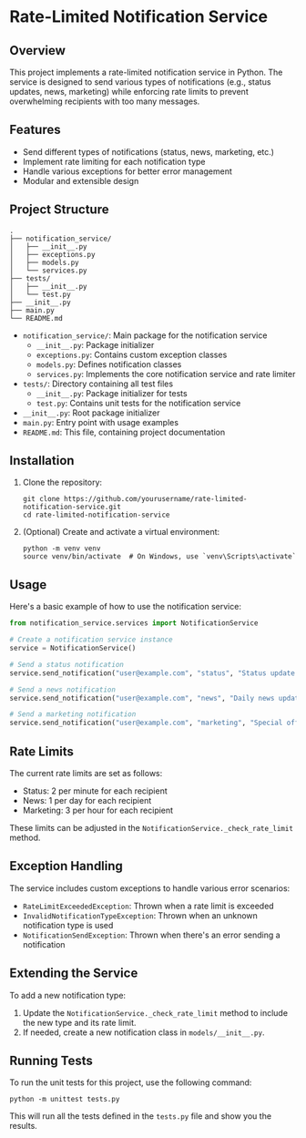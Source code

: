 # Rate-Limited Notification Service

## Overview

This project implements a rate-limited notification service in Python. The service is designed to send various types of notifications (e.g., status updates, news, marketing) while enforcing rate limits to prevent overwhelming recipients with too many messages.

## Features

- Send different types of notifications (status, news, marketing, etc.)
- Implement rate limiting for each notification type
- Handle various exceptions for better error management
- Modular and extensible design

## Project Structure

```
.
├── notification_service/
│   ├── __init__.py
│   ├── exceptions.py
│   ├── models.py
│   └── services.py
├── tests/
│   ├── __init__.py
│   └── test.py
├── __init__.py
├── main.py
└── README.md
```

- `notification_service/`: Main package for the notification service
  - `__init__.py`: Package initializer
  - `exceptions.py`: Contains custom exception classes
  - `models.py`: Defines notification classes
  - `services.py`: Implements the core notification service and rate limiter
- `tests/`: Directory containing all test files
  - `__init__.py`: Package initializer for tests
  - `test.py`: Contains unit tests for the notification service
- `__init__.py`: Root package initializer
- `main.py`: Entry point with usage examples
- `README.md`: This file, containing project documentation

## Installation

1. Clone the repository:

   ```
   git clone https://github.com/yourusername/rate-limited-notification-service.git
   cd rate-limited-notification-service
   ```

2. (Optional) Create and activate a virtual environment:

   ```
   python -m venv venv
   source venv/bin/activate  # On Windows, use `venv\Scripts\activate`
   ```

## Usage

Here's a basic example of how to use the notification service:

```python
from notification_service.services import NotificationService

# Create a notification service instance
service = NotificationService()

# Send a status notification
service.send_notification("user@example.com", "status", "Status update message")

# Send a news notification
service.send_notification("user@example.com", "news", "Daily news update")

# Send a marketing notification
service.send_notification("user@example.com", "marketing", "Special offer!")
```

## Rate Limits

The current rate limits are set as follows:

- Status: 2 per minute for each recipient
- News: 1 per day for each recipient
- Marketing: 3 per hour for each recipient

These limits can be adjusted in the `NotificationService._check_rate_limit` method.

## Exception Handling

The service includes custom exceptions to handle various error scenarios:

- `RateLimitExceededException`: Thrown when a rate limit is exceeded
- `InvalidNotificationTypeException`: Thrown when an unknown notification type is used
- `NotificationSendException`: Thrown when there's an error sending a notification

## Extending the Service

To add a new notification type:

1. Update the `NotificationService._check_rate_limit` method to include the new type and its rate limit.
2. If needed, create a new notification class in `models/__init__.py`.

## Running Tests

To run the unit tests for this project, use the following command:

```
python -m unittest tests.py
```

This will run all the tests defined in the `tests.py` file and show you the results.

